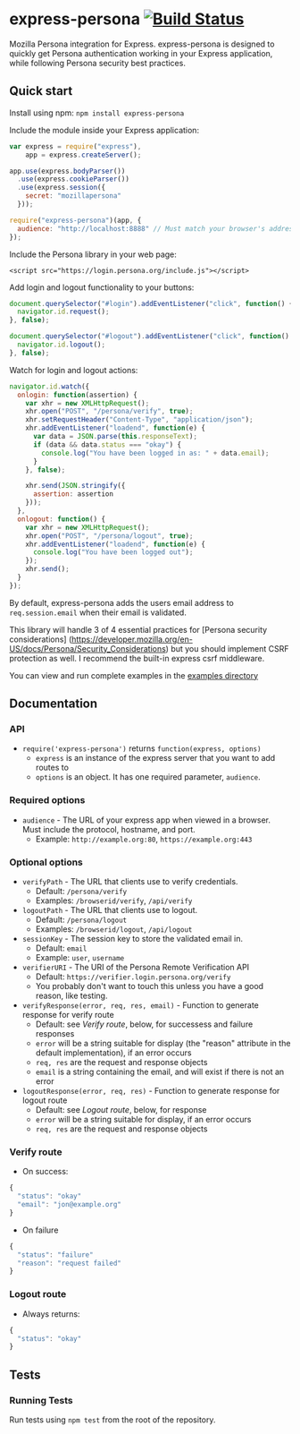 express-persona [![Build Status](https://secure.travis-ci.org/jbuck/express-persona.png)](http://travis-ci.org/jbuck/express-persona)
===============

Mozilla Persona integration for Express. express-persona is designed to quickly get
Persona authentication working in your Express application, while following Persona
security best practices.

Quick start
-----------
Install using npm: `npm install express-persona`

Include the module inside your Express application:

```javascript
var express = require("express"),
    app = express.createServer();

app.use(express.bodyParser())
  .use(express.cookieParser())
  .use(express.session({
  	secret: "mozillapersona"
  }));

require("express-persona")(app, {
  audience: "http://localhost:8888" // Must match your browser's address bar
});
```

Include the Persona library in your web page:

`<script src="https://login.persona.org/include.js"></script>`

Add login and logout functionality to your buttons:

```javascript
document.querySelector("#login").addEventListener("click", function() {
  navigator.id.request();
}, false);

document.querySelector("#logout").addEventListener("click", function() {
  navigator.id.logout();
}, false);
```

Watch for login and logout actions:

```javascript
navigator.id.watch({
  onlogin: function(assertion) {
    var xhr = new XMLHttpRequest();
    xhr.open("POST", "/persona/verify", true);
    xhr.setRequestHeader("Content-Type", "application/json");
    xhr.addEventListener("loadend", function(e) {
      var data = JSON.parse(this.responseText);
      if (data && data.status === "okay") {
        console.log("You have been logged in as: " + data.email);
      }
    }, false);

    xhr.send(JSON.stringify({
      assertion: assertion
    }));
  },
  onlogout: function() {
    var xhr = new XMLHttpRequest();
    xhr.open("POST", "/persona/logout", true);
    xhr.addEventListener("loadend", function(e) {
      console.log("You have been logged out");
    });
    xhr.send();
  }
});
```

By default, express-persona adds the users email address to `req.session.email` when their
email is validated.

This library will handle 3 of 4 essential practices for [Persona security considerations]
(https://developer.mozilla.org/en-US/docs/Persona/Security_Considerations) but you should
implement CSRF protection as well. I recommend the built-in express csrf middleware.

You can view and run complete examples in the
[examples directory](https://github.com/jbuck/express-persona/tree/master/examples)

Documentation
-------------

### API

* `require('express-persona')` returns `function(express, options)`
  * `express` is an instance of the express server that you want to add routes to
  * `options` is an object. It has one required parameter, `audience`.

### Required options

* `audience` - The URL of your express app when viewed in a browser. Must include the protocol, hostname, and port.
  * Example: `http://example.org:80`, `https://example.org:443`

### Optional options

* `verifyPath` - The URL that clients use to verify credentials.
  * Default: `/persona/verify`
  * Examples: `/browserid/verify`, `/api/verify`
* `logoutPath` - The URL that clients use to logout.
  * Default: `/persona/logout`
  * Examples: `/browserid/logout`, `/api/logout`
* `sessionKey` - The session key to store the validated email in.
  * Default: `email`
  * Example: `user`, `username`
* `verifierURI` - The URI of the Persona Remote Verification API
  * Default: `https://verifier.login.persona.org/verify`
  * You probably don't want to touch this unless you have a good reason, like testing.
* `verifyResponse(error, req, res, email)` - Function to generate response for verify route
  * Default: see _Verify route_, below, for successess and failure responses
  * `error` will be a string suitable for display (the "reason" attribute in the default implementation), if an error occurs
  * `req, res` are the request and response objects
  * `email` is a string containing the email, and will exist if there is not an error
* `logoutResponse(error, req, res)` - Function to generate response for logout route
  * Default: see _Logout route_, below, for response
  * `error` will be a string suitable for display, if an error occurs
  * `req, res` are the request and response objects

### Verify route

* On success:

```javascript
{
  "status": "okay"
  "email": "jon@example.org"
}
```

* On failure

```javascript
{
  "status": "failure"
  "reason": "request failed"
}
```

### Logout route

* Always returns:

```javascript
{
  "status": "okay"
}
```

Tests
-----

### Running Tests

Run tests using `npm test` from the root of the repository.
